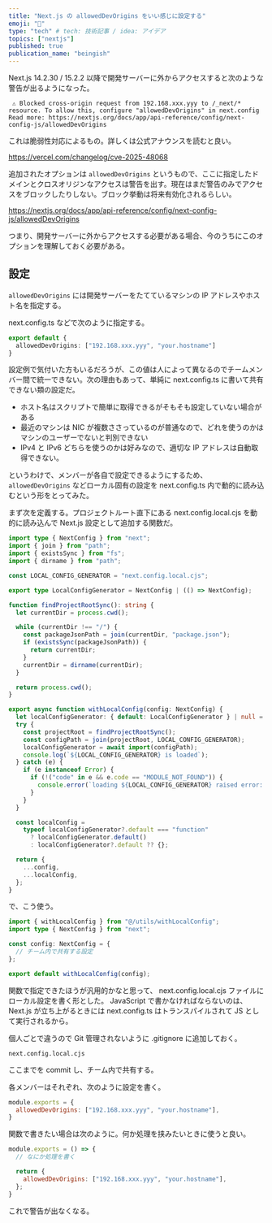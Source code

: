 ```yaml
---
title: "Next.js の allowedDevOrigins をいい感じに設定する"
emoji: "🍣"
type: "tech" # tech: 技術記事 / idea: アイデア
topics: ["nextjs"]
published: true
publication_name: "beingish"
---
```


Next.js 14.2.30 / 15.2.2 以降で開発サーバーに外からアクセスすると次のような警告が出るようになった。

```
 ⚠ Blocked cross-origin request from 192.168.xxx.yyy to /_next/* resource. To allow this, configure "allowedDevOrigins" in next.config
Read more: https://nextjs.org/docs/app/api-reference/config/next-config-js/allowedDevOrigins
```

これは脆弱性対応によるもの。詳しくは公式アナウンスを読むと良い。

https://vercel.com/changelog/cve-2025-48068

追加されたオプションは `allowedDevOrigins` というもので、ここに指定したドメインとクロスオリジンなアクセスは警告を出す。現在はまだ警告のみでアクセスをブロックしたりしない。ブロック挙動は将来有効化されるらしい。

https://nextjs.org/docs/app/api-reference/config/next-config-js/allowedDevOrigins

つまり、開発サーバーに外からアクセスする必要がある場合、今のうちにこのオプションを理解しておく必要がある。

## 設定

`allowedDevOrigins` には開発サーバーをたてているマシンの IP アドレスやホスト名を指定する。

next.config.ts などで次のように指定する。

```ts:next.config.ts
export default {
  allowedDevOrigins: ["192.168.xxx.yyy", "your.hostname"]
}
```

設定例で気付いた方もいるだろうが、この値は人によって異なるのでチームメンバー間で統一できない。次の理由もあって、単純に next.config.ts に書いて共有できない類の設定だ。

- ホスト名はスクリプトで簡単に取得できるがそもそも設定していない場合がある
- 最近のマシンは NIC が複数ささっているのが普通なので、どれを使うのかはマシンのユーザーでないと判別できない
- IPv4 と IPv6 どちらを使うのかは好みなので、適切な IP アドレスは自動取得できない。

というわけで、メンバーが各自で設定できるようにするため、 `allowedDevOrigins` などローカル固有の設定を next.config.ts 内で動的に読み込むという形をとってみた。

まず次を定義する。プロジェクトルート直下にある next.config.local.cjs を動的に読み込んで Next.js 設定として追加する関数だ。

```ts:withLocalConfig.ts
import type { NextConfig } from "next";
import { join } from "path";
import { existsSync } from "fs";
import { dirname } from "path";

const LOCAL_CONFIG_GENERATOR = "next.config.local.cjs";

export type LocalConfigGenerator = NextConfig | (() => NextConfig);

function findProjectRootSync(): string {
  let currentDir = process.cwd();

  while (currentDir !== "/") {
    const packageJsonPath = join(currentDir, "package.json");
    if (existsSync(packageJsonPath)) {
      return currentDir;
    }
    currentDir = dirname(currentDir);
  }

  return process.cwd();
}

export async function withLocalConfig(config: NextConfig) {
  let localConfigGenerator: { default: LocalConfigGenerator } | null = null;
  try {
    const projectRoot = findProjectRootSync();
    const configPath = join(projectRoot, LOCAL_CONFIG_GENERATOR);
    localConfigGenerator = await import(configPath);
    console.log(`${LOCAL_CONFIG_GENERATOR} is loaded`);
  } catch (e) {
    if (e instanceof Error) {
      if (!("code" in e && e.code == "MODULE_NOT_FOUND")) {
        console.error(`loading ${LOCAL_CONFIG_GENERATOR} raised error: `, e);
      }
    }
  }

  const localConfig =
    typeof localConfigGenerator?.default === "function"
      ? localConfigGenerator.default()
      : localConfigGenerator?.default ?? {};

  return {
    ...config,
    ...localConfig,
  };
}
```

で、こう使う。

```ts:next.config.ts
import { withLocalConfig } from "@/utils/withLocalConfig";
import type { NextConfig } from "next";

const config: NextConfig = {
  // チーム内で共有する設定
};

export default withLocalConfig(config);
```

関数で指定できたほうが汎用的かなと思って、 next.config.local.cjs ファイルにローカル設定を書く形とした。 JavaScript で書かなければならないのは、Next.js が立ち上がるときには next.config.ts はトランスパイルされて JS として実行されるから。

個人ごとで違うので Git 管理されないように .gitignore に追加しておく。

```:.gitignore
next.config.local.cjs
```

ここまでを commit し、チーム内で共有する。

各メンバーはそれぞれ、次のように設定を書く。

```js:next.config.local.cjs
module.exports = {
  allowedDevOrigins: ["192.168.xxx.yyy", "your.hostname"],
}
```

関数で書きたい場合は次のように。何か処理を挟みたいときに使うと良い。

```js:next.config.local.cjs
module.exports = () => {
  // なにか処理を書く

  return {
    allowedDevOrigins: ["192.168.xxx.yyy", "your.hostname"],
  };
}
```

これで警告が出なくなる。
